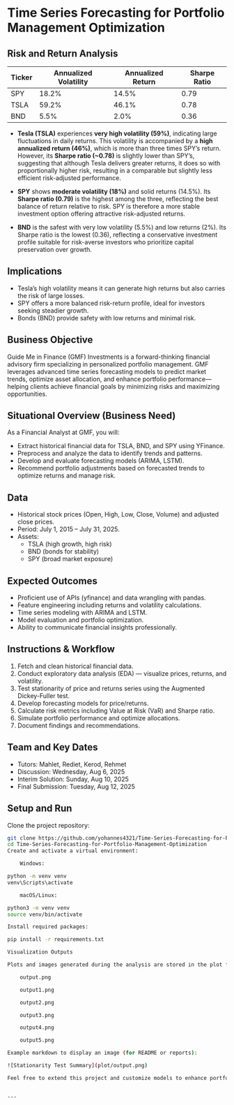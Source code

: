 # Time Series Forecasting for Portfolio Management Optimization

## Risk and Return Analysis

| Ticker | Annualized Volatility | Annualized Return | Sharpe Ratio |
|--------|-----------------------|-------------------|--------------|
| SPY    | 18.2%                 | 14.5%             | 0.79         |
| TSLA   | 59.2%                 | 46.1%             | 0.78         |
| BND    | 5.5%                  | 2.0%              | 0.36         |

- **Tesla (TSLA)** experiences **very high volatility (59%)**, indicating large fluctuations in daily returns. This volatility is accompanied by a **high annualized return (46%)**, which is more than three times SPY’s return. However, its **Sharpe ratio (~0.78)** is slightly lower than SPY’s, suggesting that although Tesla delivers greater returns, it does so with proportionally higher risk, resulting in a comparable but slightly less efficient risk-adjusted performance.

- **SPY** shows **moderate volatility (18%)** and solid returns (14.5%). Its **Sharpe ratio (0.79)** is the highest among the three, reflecting the best balance of return relative to risk. SPY is therefore a more stable investment option offering attractive risk-adjusted returns.

- **BND** is the safest with very low volatility (5.5%) and low returns (2%). Its Sharpe ratio is the lowest (0.36), reflecting a conservative investment profile suitable for risk-averse investors who prioritize capital preservation over growth.

## Implications

- Tesla’s high volatility means it can generate high returns but also carries the risk of large losses.
- SPY offers a more balanced risk-return profile, ideal for investors seeking steadier growth.
- Bonds (BND) provide safety with low returns and minimal risk.

## Business Objective

Guide Me in Finance (GMF) Investments is a forward-thinking financial advisory firm specializing in personalized portfolio management. GMF leverages advanced time series forecasting models to predict market trends, optimize asset allocation, and enhance portfolio performance—helping clients achieve financial goals by minimizing risks and maximizing opportunities.

## Situational Overview (Business Need)

As a Financial Analyst at GMF, you will:

- Extract historical financial data for TSLA, BND, and SPY using YFinance.
- Preprocess and analyze the data to identify trends and patterns.
- Develop and evaluate forecasting models (ARIMA, LSTM).
- Recommend portfolio adjustments based on forecasted trends to optimize returns and manage risk.

## Data

- Historical stock prices (Open, High, Low, Close, Volume) and adjusted close prices.
- Period: July 1, 2015 – July 31, 2025.
- Assets:  
  - TSLA (high growth, high risk)  
  - BND (bonds for stability)  
  - SPY (broad market exposure)

## Expected Outcomes

- Proficient use of APIs (yfinance) and data wrangling with pandas.
- Feature engineering including returns and volatility calculations.
- Time series modeling with ARIMA and LSTM.
- Model evaluation and portfolio optimization.
- Ability to communicate financial insights professionally.

## Instructions & Workflow

1. Fetch and clean historical financial data.
2. Conduct exploratory data analysis (EDA) — visualize prices, returns, and volatility.
3. Test stationarity of price and returns series using the Augmented Dickey-Fuller test.
4. Develop forecasting models for price/returns.
5. Calculate risk metrics including Value at Risk (VaR) and Sharpe ratio.
6. Simulate portfolio performance and optimize allocations.
7. Document findings and recommendations.

## Team and Key Dates

- Tutors: Mahlet, Rediet, Kerod, Rehmet  
- Discussion: Wednesday, Aug 6, 2025  
- Interim Solution: Sunday, Aug 10, 2025  
- Final Submission: Tuesday, Aug 12, 2025  

## Setup and Run

Clone the project repository:

```bash
git clone https://github.com/yohannes4321/Time-Series-Forecasting-for-Portfolio-Management-Optimization.git
cd Time-Series-Forecasting-for-Portfolio-Management-Optimization
Create and activate a virtual environment:

    Windows:

python -m venv venv
venv\Scripts\activate

    macOS/Linux:

python3 -m venv venv
source venv/bin/activate

Install required packages:

pip install -r requirements.txt

Visualization Outputs

Plots and images generated during the analysis are stored in the plot folder:

    output.png

    output1.png

    output2.png

    output3.png

    output4.png

    output5.png

Example markdown to display an image (for README or reports):

![Stationarity Test Summary](plot/output.png)

Feel free to extend this project and customize models to enhance portfolio performance and risk management!


---
